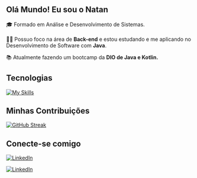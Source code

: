 ## Olá Mundo! Eu sou o Natan

 🎓 Formado em Análise e Desenvolvimento de Sistemas.<br><br>
👨‍💻 Possuo foco na área de <b>Back-end</b> e estou estudando e me aplicando no Desenvolvimento de Software com **Java**.

📚 Atualmente fazendo um bootcamp da **DIO de Java e Kotlin.**

## Tecnologias 

[![My Skills](https://skillicons.dev/icons?i=java,mysql,cs,js,html,css,git)](https://skillicons.dev)


## Minhas Contribuições

[![GitHub Streak](https://streak-stats.demolab.com?user=oNeitan&theme=nord)](https://git.io/streak-stats)

## Conecte-se comigo

[![LinkedIn](https://img.shields.io/badge/LinkedIn-0874b4?style=for-the-badge&logo=linkedin)](https://www.linkedin.com/in/natan-santos-2ba9371a1/) 

[![LinkedIn](https://img.shields.io/badge/Email-FFFFFF?style=for-the-badge&logo=Gmail)](mailto:natansaraujo@gmail.com)



